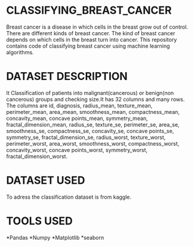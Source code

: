 # CLASSIFYING_BREAST_CANCER
Breast cancer is a disease in which cells in the breast grow out of control. There are different kinds of breast cancer. The kind of breast cancer depends on which cells in the breast turn into cancer.
This repository contains code of classifying breast cancer using machine learning algorithms.
# DATASET DESCRIPTION
It Classification of patients into malignant(cancerous) or benign(non cancerous) groups and checking size.It has 32 columns and many rows. The columns are id, diagnosis, radius_mean, texture_mean, perimeter_mean,
       area_mean, smoothness_mean, compactness_mean, concavity_mean,
       concave points_mean, symmetry_mean, fractal_dimension_mean,
       radius_se, texture_se, perimeter_se, area_se, smoothness_se,
       compactness_se, concavity_se, concave points_se, symmetry_se,
       fractal_dimension_se, radius_worst, texture_worst,
       perimeter_worst, area_worst, smoothness_worst,
       compactness_worst, concavity_worst, concave points_worst,
       symmetry_worst, fractal_dimension_worst.
# DATASET USED
To adress the classification dataset is from kaggle.
# TOOLS USED
   *Pandas
   *Numpy
   *Matplotlib
   *seaborn
